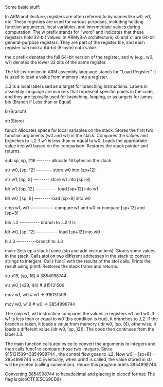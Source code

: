 Some basic stuff:

In ARM architecture, registers are often referred to by names like w0, w1, etc. These registers are used for various purposes, including holding function arguments, local variables, and intermediate values during computation. The w prefix stands for "word" and indicates that these registers hold 32-bit values.
In ARMv8-A architecture, x0 and x1 are 64-bit general-purpose registers. They are part of the register file, and each register can hold a 64-bit (8-byte) data value. 

the x prefix denotes the full 64-bit version of the register, and w (e.g., w0, w1) denotes the lower 32 bits of the same register.

The ldr instruction in ARM assembly language stands for "Load Register." It is used to load a value from memory into a register.	

.L2 is a local label used as a target for branching instructions. Labels in assembly language are markers that represent specific points in the code, and they are typically used for branching, looping, or as targets for jumps
bls (Branch if Less than or Equal)

b (Branch)

str(Store)


func1:
Allocates space for local variables on the stack.
Stores the first two function arguments (w0 and w1) in the stack.
Compares the values and branches to .L2 if w1 is less than or equal to w0.
Loads the appropriate value into w0 based on the comparison.
Restores the stack pointer and returns.

sub sp, sp, #16  —----- allocate 16 bytes on the stack

str w0, [sp, 12] —------ store w0 into [sp+12]

str w1, [sp, 8] —------ store w1 into [sp+8]

ldr w1, [sp, 12] —--------- load [sp+12] into w1

ldr w0, [sp, 8] —------ load [sp+8] into w0

cmp w1, w0 —---------- compare w1 and w0 => compare [sp+12] and [sp+8]

bls .L2 —-------- branch to .L2 if ls

ldr w0, [sp, 12] —--------- load [sp+12] into w0

b .L3 —--------branch to .L3


main:
Sets up a stack frame (stp and add instructions).
Stores some values in the stack.
Calls atoi on two different addresses in the stack to convert strings to integers.
Calls func1 with the results of the atoi calls.
Prints the result using printf.
Restores the stack frame and returns.

str x19, [sp, 16] # 3854998744

str w0, [x29, 44] #  915131509

mov w1, w0        # w1 ->  915131509

mov w0, w19       # w0 -> 3854998744

The cmp w1, w0 instruction compares the values in registers w1 and w0.
If w1 is less than or equal to w0 (bls condition is true), it branches to .L2.
If the branch is taken, it loads a value from memory (ldr w0, [sp, 8]), otherwise, it loads a different value (ldr w0, [sp, 12]).
The code then continues from the label .L3.

The main function calls atoi twice to convert the arguments to integers and then calls func1 to compare those two integers. Since 915131509≤3854998744 , the control flow goes to .L2. Now w0 = [sp+8] = 3854998744 = x0.Eventually, when printf is called, the value stored in x0 will be printed (calling convention). Hence this program prints 3854998744.

Converting 3854998744 to hexadecimal and placing in picoctf format:
The flag is picoCTF{E5C69CD8}

